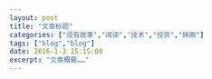 ```yaml
---
layout: post
title: "文章标题"
categories: ["没有故事","阅读","技术","投资","映画"]
tags: ["blog","blog"]
date: 2016-1-3 15:15:00
excerpt: "文章概要……"
---
```

&nbsp;&nbsp;&nbsp;&nbsp;&nbsp;&nbsp;&nbsp;&nbsp;
